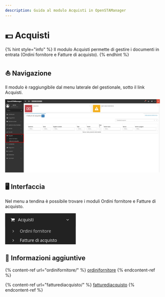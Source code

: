 ```yaml
---
description: Guida al modulo Acquisti in OpenSTAManager
---
```


# 💵 Acquisti

{% hint style="info" %}
Il modulo Acquisti permette di gestire i documenti in entrata (Ordini fornitore e Fatture di acquisto).
{% endhint %}

## ⛵ Navigazione

Il modulo è raggiungibile dal menu laterale del gestionale, sotto il link Acquisti.

![](<../../../.gitbook/assets/image (439).png>)

## 🖥️ Interfaccia

Nel menu a tendina è possibile trovare i moduli Ordini fornitore e Fatture di acquisto.

&#x20;                                                     ![](<../../../.gitbook/assets/image (495).png>)

## 🔽 Informazioni aggiuntive

{% content-ref url="ordinifornitore/" %}
[ordinifornitore](ordinifornitore/)
{% endcontent-ref %}

{% content-ref url="fatturediacquisto/" %}
[fatturediacquisto](fatturediacquisto/)
{% endcontent-ref %}
